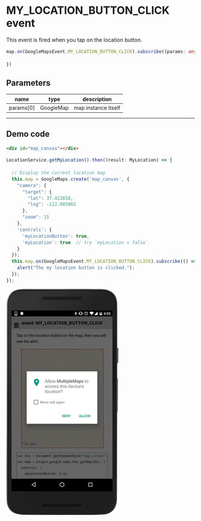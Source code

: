 # MY_LOCATION_BUTTON_CLICK event

This event is fired when you tap on the location button.

```typescript
map.on(GoogleMapsEvent.MY_LOCATION_BUTTON_CLICK).subscribe((params: any[]) => {

})
```

## Parameters

name           | type                                    | description
---------------|-----------------------------------------|---------------------------------------
params[0]      | GoogleMap                               | map instance itself


----------------------------------------------------------------------------------------------------------

## Demo code

```html
<div id="map_canvas"></div>
```

```typescript
LocationService.getMyLocation().then((result: MyLocation) => {

  // Display the current location map
  this.map = GoogleMaps.create('map_canvas', {
    "camera": {
      "target": {
        "lat": 37.422858,
        "lng": -122.085065
      },
      "zoom": 15
    },
    'controls': {
      'myLocationButton': true,
      'myLocation': true  // try `myLocation = false`
    }
  });
  this.map.on(GoogleMapsEvent.MY_LOCATION_BUTTON_CLICK).subscribe(() => {
    alert("The my location button is clicked.");
  });
});
```

![](image.gif)
